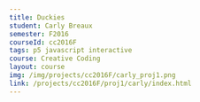 ```yaml
---
title: Duckies
student: Carly Breaux
semester: F2016
courseId: cc2016F
tags: p5 javascript interactive
course: Creative Coding
layout: course
img: /img/projects/cc2016F/carly_proj1.png
link: /projects/cc2016F/proj1/carly/index.html
---
```

